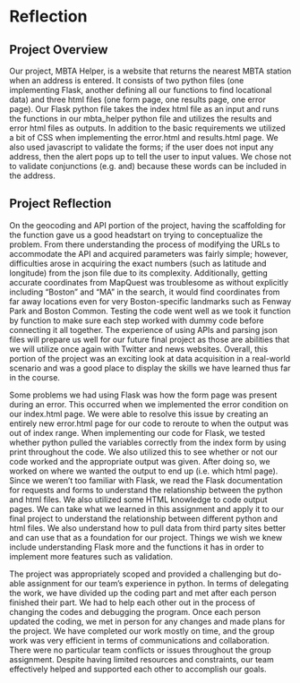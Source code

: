 # Reflection

## Project Overview

Our project, MBTA Helper, is a website that returns the nearest MBTA station when an address is entered. It consists of two python files (one implementing Flask, another defining all our functions to find locational data) and three html files (one form page, one results page, one error page). Our Flask python file takes the index html file as an input and runs the functions in our mbta_helper python file and utilizes the results and error html files as outputs. In addition to the basic requirements we utilized a bit of CSS when implementing the error.html and results.html page. We also used javascript to validate the forms; if the user does not input any address, then the alert pops up to tell the user to input values. We chose not to validate conjunctions (e.g. and) because these words can be included in the address.

## Project Reflection

On the geocoding and API portion of the project, having the scaffolding for the function gave us a good headstart on trying to conceptualize the problem. From there understanding the process of modifying the URLs to accommodate the API and acquired parameters was fairly simple; however, difficulties arose in acquiring the exact numbers (such as latitude and longitude) from the json file due to its complexity. Additionally, getting accurate coordinates from MapQuest was troublesome as without explicitly including “Boston” and “MA” in the search, it would find coordinates from far away locations even for very Boston-specific landmarks such as Fenway Park and Boston Common. Testing the code went well as we took it function by function to make sure each step worked with dummy code before connecting it all together. The experience of using APIs and parsing json files will prepare us well for our future final project as those are abilities that we will utilize once again with Twitter and news websites. Overall, this portion of the project was an exciting look at data acquisition in a real-world scenario and was a good place to display the skills we have learned thus far in the course.

Some problems we had using Flask was how the form page was present during an error. This occurred when we implemented the error condition on our index.html page. We were able to resolve this issue by creating an entirely new error.html page for our code to reroute to when the output was out of index range. When implementing our code for Flask, we tested whether python pulled the variables correctly from the index form by using print throughout the code. We also utilized this to see whether or not our code worked and the appropriate output was given. After doing so, we worked on where we wanted the output to end up (i.e. which html page). Since we weren’t too familiar with Flask, we read the Flask documentation for requests and forms to understand the relationship between the python and html files. We also utilized some HTML knowledge to code output pages. We can take what we learned in this assignment and apply it to our final project to understand the relationship between different python and html files. We also understand how to pull data from third party sites better and can use that as a foundation for our project. Things we wish we knew include understanding Flask more and the functions it has in order to implement more features such as validation.

The project was appropriately scoped and provided a challenging but do-able assignment for our team’s experience in python. In terms of delegating the work, we have divided up the coding part and met after each person finished their part. We had to help each other out in the process of changing the codes and debugging the program. Once each person updated the coding, we met in person for any changes and made plans for the project. We have completed our work mostly on time, and the group work was very efficient in terms of communications and collaboration. There were no particular team conflicts or issues throughout the group assignment. Despite having limited resources and constraints, our team effectively helped and supported each other to accomplish our goals.